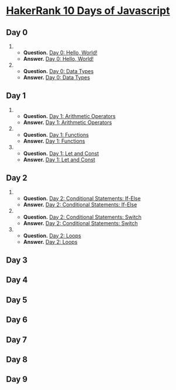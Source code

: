 # [HakerRank 10 Days of Javascript](https://www.hackerrank.com/domains/tutorials/10-days-of-javascript)

## Day 0

1. - **Question.** [Day 0: Hello, World!](https://www.hackerrank.com/challenges/js10-hello-world/problem)
   - **Answer.** [Day 0: Hello, World!](./DAY%200/day0HelloWorld.js)

2. - **Question.** [Day 0: Data Types](https://www.hackerrank.com/challenges/js10-data-types/problem)
   - **Answer.** [Day 0: Data Types](./DAY%200//day0DatTypes.js)

## Day 1

1. - **Question.** [Day 1: Arithmetic Operators](https://www.hackerrank.com/challenges/js10-arithmetic-operators/problem)
   - **Answer.** [Day 1: Arithmetic Operators](./DAY%201/day1ArithmeticOperators.js)

2. - **Question.** [Day 1: Functions](https://www.hackerrank.com/challenges/js10-function/problem)
   - **Answer.** [Day 1: Functions](./DAY%201/day1Functions.js)

3. - **Question.** [Day 1: Let and Const](https://www.hackerrank.com/challenges/js10-let-and-const/problem)
   - **Answer.** [Day 1: Let and Const](./DAY%201/day1LetAndConst.js)

## Day 2

1. - **Question.** [Day 2: Conditional Statements: If-Else](https://www.hackerrank.com/challenges/js10-if-else/problem)
   - **Answer.** [Day 2: Conditional Statements: If-Else](./DAY%202/day2ConditionalStatementsIfElse.js)

2. - **Question.** [Day 2: Conditional Statements: Switch](https://www.hackerrank.com/challenges/js10-switch/problem)
   - **Answer.** [Day 2: Conditional Statements: Switch](./DAY%202/day2ConditionalStatementsSwitch.js)

3. - **Question.** [Day 2: Loops](https://www.hackerrank.com/challenges/js10-loops/problem)
   - **Answer.** [Day 2: Loops](./DAY%202/day2Loops.js)

## Day 3

## Day 4

## Day 5

## Day 6

## Day 7

## Day 8

## Day 9
